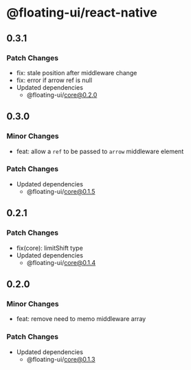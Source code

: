 # @floating-ui/react-native

## 0.3.1

### Patch Changes

- fix: stale position after middleware change
- fix: error if arrow ref is null
- Updated dependencies
  - @floating-ui/core@0.2.0

## 0.3.0

### Minor Changes

- feat: allow a `ref` to be passed to `arrow` middleware element

### Patch Changes

- Updated dependencies
  - @floating-ui/core@0.1.5

## 0.2.1

### Patch Changes

- fix(core): limitShift type
- Updated dependencies
  - @floating-ui/core@0.1.4

## 0.2.0

### Minor Changes

- feat: remove need to memo middleware array

### Patch Changes

- Updated dependencies
  - @floating-ui/core@0.1.3

